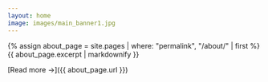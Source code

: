 ```yaml
---
layout: home
image: images/main_banner1.jpg
---
```


{% assign about_page = site.pages | where: "permalink", "/about/" | first %}
{{ about_page.excerpt | markdownify }}

[Read more →]({{ about_page.url }})
